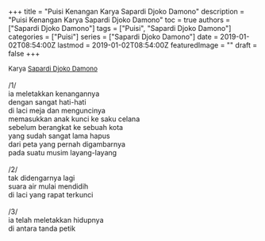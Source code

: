 +++
title = "Puisi Kenangan Karya Sapardi Djoko Damono"
description = "Puisi Kenangan Karya Sapardi Djoko Damono"
toc = true
authors = ["Sapardi Djoko Damono"]
tags = ["Puisi", "Sapardi Djoko Damono"]
categories = ["Puisi"]
series = ["Sapardi Djoko Damono"]
date = 2019-01-02T08:54:00Z
lastmod = 2019-01-02T08:54:00Z
featuredImage = ""
draft = false
+++

<div style="text-align: justify;">
<div style="font-size: small;">Karya <a href="/authors/sapardi-djoko-damono/" target="_blank">Sapardi Djoko Damono</a></div><br />
/1/<br />ia meletakkan kenangannya<br />dengan sangat hati-hati<br />di laci meja dan menguncinya<br />memasukkan anak kunci ke saku celana<br />sebelum berangkat ke sebuah kota<br />yang sudah sangat lama hapus<br />dari peta yang pernah digambarnya<br />pada suatu musim layang-layang<br /><br />/2/<br />tak didengarnya lagi<br />suara air mulai mendidih<br />di laci yang rapat terkunci<br /><br />/3/<br />ia telah meletakkan hidupnya<br />di antara tanda petik</div>
